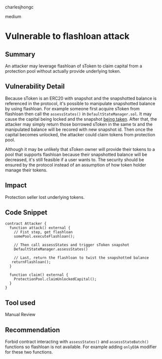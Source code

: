 charlesjhongc

medium

# Vulnerable to flashloan attack

## Summary

An attacker may leverage flashloan of sToken to claim capital from a protection pool without actually provide underlying token.

## Vulnerability Detail

Because sToken is an ERC20 with snapshot and the snapshotted balance is referenced in the protocol, it's possible to manipulate snapshotted balance by using flashloan. For example someone first acquire sToken from flashloan then call the `assessStates()` in `DefaultStateManager.sol`. It may cause the capital being locked and the snapshot [being taken](https://github.com/sherlock-audit/2023-02-carapace/blob/main/contracts/core/DefaultStateManager.sol#L397). After that, the attacker may simply return those borrowed sToken in the same tx and the manipulated balance will be recored with new snapshot id. Then once the capital becomes unlocked, the attacker could claim tokens from protection pool.

Although it may be unlikely that sToken owner will provide their tokens to a pool that supports flashloan because their snapshotted balance will be decreased, it's still feasible if a user wants to. The security should be ensured by the protocol instead of an assumption of how token holder manage their tokens.

## Impact

Protection seller lost underlying tokens.

## Code Snippet

```solidity
contract Attacker {
  function attack() external {
    // Fist step, get flashloan
    somePool.executeFlashloan();
  
    // Then call assessStates and trigger sToken snapshot
    DefaultStateManager.assessStates()
  
    // Last, return the flashloan to twist the snapshotted balance
   returnFlashloan();
  }
  
  function claim() external {
    ProtectionPool.claimUnlockedCapital();
  }
}
```

## Tool used

Manual Review

## Recommendation

Forbid contract interacting with `assessStates()` and `assessStateBatch()` functions so flashloan is not available. For example adding `onlyEOA` modifier for these two functions.
